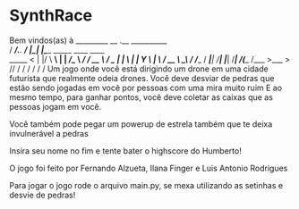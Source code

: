 # SynthRace
Bem vindos(as) à 
  _________             __  .__   __________                      
 /   _____/__.__. _____/  |_|  |__\______   \_____    ____  ____  
 \_____  <   |  |/    \   __\  |  \|       _/\__  \ _/ ___\/ __ \ 
 /        \___  |   |  \  | |   Y  \    |   \ / __ \\  \__\  ___/ 
/_______  / ____|___|  /__| |___|  /____|_  /(____  /\___  >___  >
        \/\/         \/          \/       \/      \/     \/    \/ 
Um jogo onde você está dirigindo um drone em uma cidade futurista que realmente odeia drones.
Você deve desviar de pedras que estão sendo jogadas em você por pessoas com uma mira muito ruim
E ao mesmo tempo, para ganhar pontos, você deve coletar as caixas que as pessoas jogam em você.

Você também pode pegar um powerup de estrela também que te deixa invulnerável a pedras

Insira seu nome no fim e tente bater o highscore do Humberto!

O jogo foi feito por Fernando Alzueta, Ilana Finger e Luis Antonio Rodrigues

Para jogar o jogo rode o arquivo main.py, se mexa utilizando as setinhas e desvie de pedras!